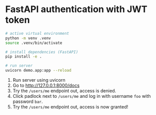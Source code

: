 # FastAPI authentication with JWT token

```bash
# active virtual environment
python -m venv .venv
source .venv/bin/activate

# install dependencies (FastAPI)
pip install -e .

# run server
uvicorn demo.app:app --reload
```

1. Run server using uvicorn
1. Go to http://127.0.0.1:8000/docs
1. Try the `/users/me` endpoint out, access is denied.
1. Click padlock next to `/users/me` and log in with username `foo` with password `bar`.
1. Try the `/users/me` endpoint out, access is now granted!
